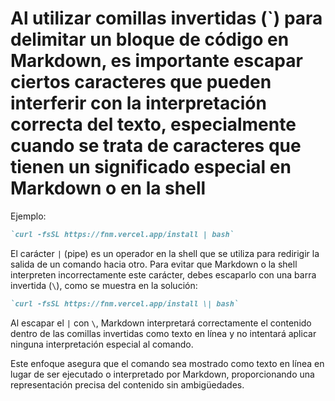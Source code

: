 <!-- Autor: Daniel Benjamin Perez Morales -->
<!-- GitHub: https://github.com/DanielBenjaminPerezMoralesDev13 -->
<!-- Gitlab: https://gitlab.com/DanielBenjaminPerezMoralesDev13 -->
<!-- Correo electrónico: danielperezdev@proton.me -->

# Al utilizar comillas invertidas (\`) para delimitar un bloque de código en Markdown, es importante escapar ciertos caracteres que pueden interferir con la interpretación correcta del texto, especialmente cuando se trata de caracteres que tienen un significado especial en Markdown o en la shell

Ejemplo:

```markdown
`curl -fsSL https://fnm.vercel.app/install | bash`
```

El carácter `|` (pipe) es un operador en la shell que se utiliza para redirigir la salida de un comando hacia otro. Para evitar que Markdown o la shell interpreten incorrectamente este carácter, debes escaparlo con una barra invertida (`\`), como se muestra en la solución:

```markdown
`curl -fsSL https://fnm.vercel.app/install \| bash`
```

Al escapar el `|` con `\`, Markdown interpretará correctamente el contenido dentro de las comillas invertidas como texto en línea y no intentará aplicar ninguna interpretación especial al comando.

Este enfoque asegura que el comando sea mostrado como texto en línea en lugar de ser ejecutado o interpretado por Markdown, proporcionando una representación precisa del contenido sin ambigüedades.

